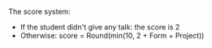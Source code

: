The score system:

* If the student didn't give any talk: the score is 2
* Otherwise: score = Round(min(10, 2 + Form + Project))
